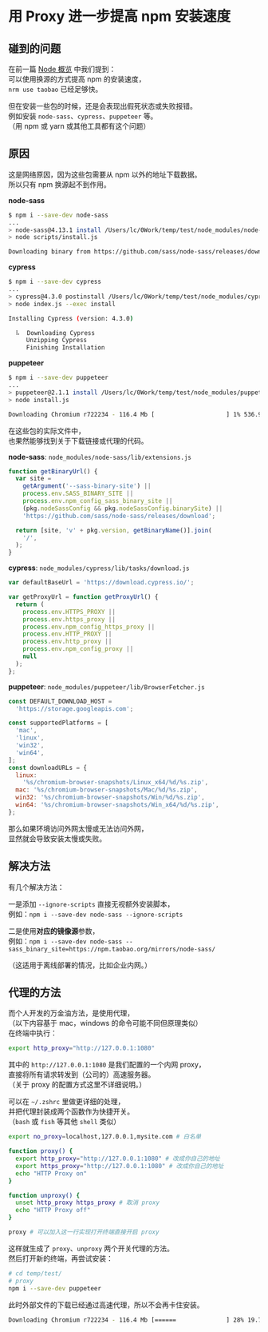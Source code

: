 # 用 Proxy 进一步提高 npm 安装速度

## 碰到的问题

在前一篇 [Node 概览](./npm-overview.md) 中我们提到：  
可以使用换源的方式提高 npm 的安装速度，  
`nrm use taobao` 已经足够快。

但在安装一些包的时候，还是会表现出假死状态或失败报错。  
例如安装 `node-sass`、`cypress`、`puppeteer` 等。  
（用 npm 或 yarn 或其他工具都有这个问题）

## 原因

这是网络原因，因为这些包需要从 npm 以外的地址下载数据。  
所以只有 npm 换源起不到作用。

**node-sass**

```bash
$ npm i --save-dev node-sass
...
> node-sass@4.13.1 install /Users/lc/0Work/temp/test/node_modules/node-sass
> node scripts/install.js

Downloading binary from https://github.com/sass/node-sass/releases/download/v4.13.1/darwin-x64-79_binding.node
```

**cypress**

```bash
$ npm i --save-dev cypress
...
> cypress@4.3.0 postinstall /Users/lc/0Work/temp/test/node_modules/cypress
> node index.js --exec install

Installing Cypress (version: 4.3.0)

  ⠧  Downloading Cypress
     Unzipping Cypress
     Finishing Installation
```

**puppeteer**

```bash
$ npm i --save-dev puppeteer
...
> puppeteer@2.1.1 install /Users/lc/0Work/temp/test/node_modules/puppeteer
> node install.js

Downloading Chromium r722234 - 116.4 Mb [                    ] 1% 536.9s
```

在这些包的实际文件中，  
也果然能够找到关于下载链接或代理的代码。

**node-sass**: `node_modules/node-sass/lib/extensions.js`

```js
function getBinaryUrl() {
  var site =
    getArgument('--sass-binary-site') ||
    process.env.SASS_BINARY_SITE ||
    process.env.npm_config_sass_binary_site ||
    (pkg.nodeSassConfig && pkg.nodeSassConfig.binarySite) ||
    'https://github.com/sass/node-sass/releases/download';

  return [site, 'v' + pkg.version, getBinaryName()].join(
    '/',
  );
}
```

**cypress**: `node_modules/cypress/lib/tasks/download.js`

```js
var defaultBaseUrl = 'https://download.cypress.io/';

var getProxyUrl = function getProxyUrl() {
  return (
    process.env.HTTPS_PROXY ||
    process.env.https_proxy ||
    process.env.npm_config_https_proxy ||
    process.env.HTTP_PROXY ||
    process.env.http_proxy ||
    process.env.npm_config_proxy ||
    null
  );
};
```

**puppeteer**: `node_modules/puppeteer/lib/BrowserFetcher.js`

```js
const DEFAULT_DOWNLOAD_HOST =
  'https://storage.googleapis.com';

const supportedPlatforms = [
  'mac',
  'linux',
  'win32',
  'win64',
];
const downloadURLs = {
  linux:
    '%s/chromium-browser-snapshots/Linux_x64/%d/%s.zip',
  mac: '%s/chromium-browser-snapshots/Mac/%d/%s.zip',
  win32: '%s/chromium-browser-snapshots/Win/%d/%s.zip',
  win64: '%s/chromium-browser-snapshots/Win_x64/%d/%s.zip',
};
```

那么如果环境访问外网太慢或无法访问外网，  
显然就会导致安装太慢或失败。

## 解决方法

有几个解决方法：

一是添加 `--ignore-scripts` 直接无视额外安装脚本，  
例如：`npm i --save-dev node-sass --ignore-scripts`

二是使用**对应的镜像源**参数，  
例如：`npm i --save-dev node-sass --sass_binary_site=https://npm.taobao.org/mirrors/node-sass/`

（这适用于离线部署的情况，比如企业内网。）

## 代理的方法

而个人开发的万金油方法，是使用代理，  
（以下内容基于 mac，windows 的命令可能不同但原理类似）  
在终端中执行：

```bash
export http_proxy="http://127.0.0.1:1080"
```

其中的 `http://127.0.0.1:1080` 是我们配置的一个内网 proxy，  
直接将所有请求转发到（公司的）高速服务器。  
（关于 proxy 的配置方式这里不详细说明。）

可以在 `~/.zshrc` 里做更详细的处理，  
并把代理封装成两个函数作为快捷开关。  
（`bash` 或 `fish` 等其他 `shell` 类似）

```bash
export no_proxy=localhost,127.0.0.1,mysite.com # 白名单

function proxy() {
  export http_proxy="http://127.0.0.1:1080" # 改成你自己的地址
  export https_proxy="http://127.0.0.1:1080" # 改成你自己的地址
  echo "HTTP Proxy on"
}

function unproxy() {
  unset http_proxy https_proxy # 取消 proxy
  echo "HTTP Proxy off"
}

proxy # 可以加入这一行实现打开终端直接开启 proxy
```

这样就生成了 `proxy`、`unproxy` 两个开关代理的方法。  
然后打开新的终端，再尝试安装：

```bash
# cd temp/test/
# proxy
npm i --save-dev puppeteer
```

此时外部文件的下载已经通过高速代理，所以不会再卡住安装。

```bash
Downloading Chromium r722234 - 116.4 Mb [======              ] 28% 19.7s
```
